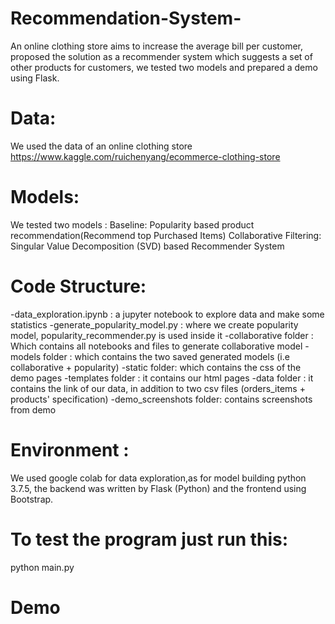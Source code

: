 # Recommendation-System-
An online clothing store aims to increase the average bill per customer, proposed the solution as a recommender system which suggests a set of other products for customers, we tested two models and prepared a demo using Flask. 

# Data:
We used the data of an online clothing store 
https://www.kaggle.com/ruichenyang/ecommerce-clothing-store

# Models:
We tested two models :
Baseline: Popularity based product recommendation(Recommend top Purchased Items)
Collaborative Filtering: Singular Value Decomposition (SVD) based Recommender System


# Code Structure:
-data_exploration.ipynb : a jupyter notebook to explore data and make some statistics 
-generate_popularity_model.py : where we create popularity model, popularity_recommender.py is used inside it 
-collaborative folder : Which contains all notebooks and files to generate collaborative model 
-models folder : which contains the two saved generated models (i.e collaborative + popularity)
-static folder: which contains the css of the demo pages 
-templates folder : it contains our html pages 
-data folder : it contains the link of our data, in addition to two csv files (orders_items + products' specification) 
-demo_screenshots folder: contains screenshots from demo 


# Environment : 
We used google colab for data exploration,as for model building python 3.7.5, the backend was written by Flask (Python) and the frontend using Bootstrap.

# To test the program just run this:
python main.py

# Demo 
